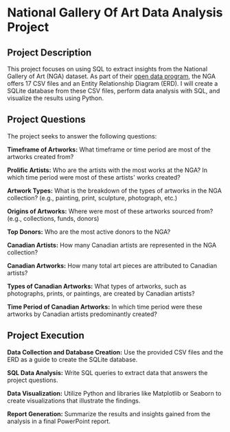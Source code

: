 # National Gallery Of Art Data Analysis Project

## Project Description

This project focuses on using SQL to extract insights from the National Gallery of Art (NGA) dataset. As part of their [open data program](https://www.nga.gov/open-access-images/open-data.html), the NGA offers 17 CSV files and an Entity Relationship Diagram (ERD). I will create a SQLite database from these CSV files, perform data analysis with SQL, and visualize the results using Python. 

## Project Questions

The project seeks to answer the following questions:

**Timeframe of Artworks:** What timeframe or time period are most of the artworks created from?

**Prolific Artists:** Who are the artists with the most works at the NGA? In which time period were most of these artists' works created?

**Artwork Types:** What is the breakdown of the types of artworks in the NGA collection? (e.g., painting, print, sculpture, photograph, etc.)

**Origins of Artworks:** Where were most of these artworks sourced from? (e.g., collections, funds, donors)

**Top Donors:** Who are the most active donors to the NGA?

**Canadian Artists:** How many Canadian artists are represented in the NGA collection?

**Canadian Artworks:** How many total art pieces are attributed to Canadian artists?

**Types of Canadian Artworks:** What types of artworks, such as photographs, prints, or paintings, are created by Canadian artists?

**Time Period of Canadian Artworks:** In which time period were these artworks by Canadian artists predominantly created?

## Project Execution

**Data Collection and Database Creation:** Use the provided CSV files and the ERD as a guide to create the SQLite database.

**SQL Data Analysis:** Write SQL queries to extract data that answers the project questions.

**Data Visualization:** Utilize Python and libraries like Matplotlib or Seaborn to create visualizations that illustrate the findings.

**Report Generation:** Summarize the results and insights gained from the analysis in a final PowerPoint report.
